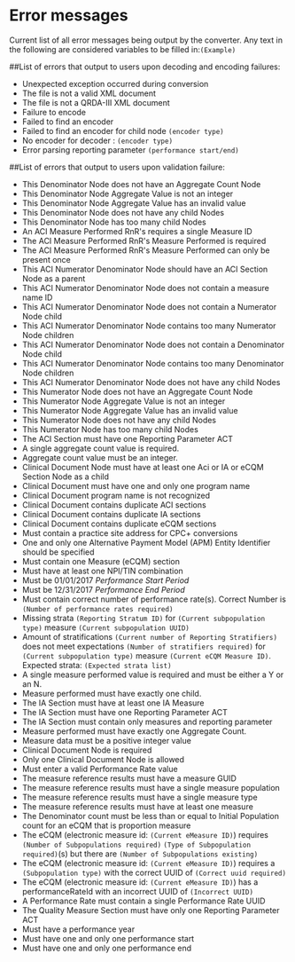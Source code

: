 # Error messages
Current list of all error messages being output by the converter.
Any text in the following are considered variables to be filled in:`(Example)`

##List of errors that output to users upon decoding and encoding failures:
* Unexpected exception occurred during conversion
* The file is not a valid XML document
* The file is not a QRDA-III XML document
* Failure to encode
* Failed to find an encoder
* Failed to find an encoder for child node `(encoder type)`
* No encoder for decoder : `(encoder type)`
* Error parsing reporting parameter `(performance start/end)`

##List of errors that output to users upon validation failure:
* This Denominator Node does not have an Aggregate Count Node
* This Denominator Node Aggregate Value is not an integer
* This Denominator Node Aggregate Value has an invalid value
* This Denominator Node does not have any child Nodes
* This Denominator Node has too many child Nodes
* An ACI Measure Performed RnR's requires a single Measure ID
* The ACI Measure Performed RnR's Measure Performed is required
* The ACI Measure Performed RnR's Measure Performed can only be present once
* This ACI Numerator Denominator Node should have an ACI Section Node as a parent
* This ACI Numerator Denominator Node does not contain a measure name ID
* This ACI Numerator Denominator Node does not contain a Numerator Node child
* This ACI Numerator Denominator Node contains too many Numerator Node children
* This ACI Numerator Denominator Node does not contain a Denominator Node child
* This ACI Numerator Denominator Node contains too many Denominator Node children
* This ACI Numerator Denominator Node does not have any child Nodes
* This Numerator Node does not have an Aggregate Count Node
* This Numerator Node Aggregate Value is not an integer
* This Numerator Node Aggregate Value has an invalid value
* This Numerator Node does not have any child Nodes
* This Numerator Node has too many child Nodes
* The ACI Section must have one Reporting Parameter ACT
* A single aggregate count value is required.
* Aggregate count value must be an integer.
* Clinical Document Node must have at least one Aci or IA or eCQM Section Node as a child
* Clinical Document must have one and only one program name
* Clinical Document program name is not recognized
* Clinical Document contains duplicate ACI sections
* Clinical Document contains duplicate IA sections
* Clinical Document contains duplicate eCQM sections
* Must contain a practice site address for CPC+ conversions
* One and only one Alternative Payment Model (APM) Entity Identifier should be specified
* Must contain one Measure (eCQM) section
* Must have at least one NPI/TIN combination
* Must be 01/01/2017 _Performance Start Period_
* Must be 12/31/2017 _Performance End Period_
* Must contain correct number of performance rate(s). Correct Number is `(Number of performance rates required)`
* Missing strata `(Reporting Stratum ID)` for `(Current subpopulation type)` measure `(Current subpopulation UUID)`
* Amount of stratifications `(Current number of Reporting Stratifiers)` does not meet expectations `(Number of stratifiers required)`
for `(Current subpopulation type)` measure `(Current eCQM Measure ID)`. Expected strata: `(Expected strata list)`
* A single measure performed value is required and must be either a Y or an N.
* Measure performed must have exactly one child.
* The IA Section must have at least one IA Measure
* The IA Section must have one Reporting Parameter ACT
* The IA Section must contain only measures and reporting parameter
* Measure performed must have exactly one Aggregate Count.
* Measure data must be a positive integer value
* Clinical Document Node is required
* Only one Clinical Document Node is allowed
* Must enter a valid Performance Rate value
* The measure reference results must have a measure GUID
* The measure reference results must have a single measure population
* The measure reference results must have a single measure type
* The measure reference results must have at least one measure
* The Denominator count must be less than or equal to Initial Population count 
for an eCQM that is proportion measure
* The eCQM (electronic measure id: `(Current eMeasure ID)`) requires `(Number of Subpopulations required)` `(Type of Subpopulation required)`(s) but there are `(Number of Subpopulations existing)`
* The eCQM (electronic measure id: `(Current eMeasure ID)`) requires a `(Subpopulation type)` with the correct UUID of `(Correct uuid required)`
* The eCQM (electronic measure id: `(Current eMeasure ID)`) has a performanceRateId with an incorrect UUID of `(Incorrect UUID)`
* A Performance Rate must contain a single Performance Rate UUID
* The Quality Measure Section must have only one Reporting Parameter ACT
* Must have a performance year
* Must have one and only one performance start
* Must have one and only one performance end

